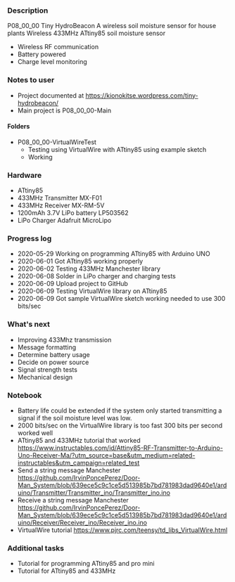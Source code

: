 ### Description  
P08_00_00 Tiny HydroBeacon
A wireless soil moisture sensor for house plants 
Wireless 433MHz ATtiny85 soil moisture sensor
* Wireless RF communication
* Battery powered
* Charge level monitoring

### Notes to user
 * Project documented at https://kionokitse.wordpress.com/tiny-hydrobeacon/
 * Main project is P08_00_00-Main
#### Folders
 * P08_00_00-VirtualWireTest
	* Testing using VirtualWire with ATtiny85 using example sketch
	* Working

### Hardware
 * ATtiny85
 * 433MHz Transmitter MX-F01
 * 433MHz Receiver MX-RM-5V
 * 1200mAh 3.7V LiPo battery LP503562
 * LiPo Charger Adafruit MicroLipo
 
### Progress log 
 * 2020-05-29 Working on programming ATtiny85 with Arduino UNO
 * 2020-06-01 Got ATtiny85 working properly 
 * 2020-06-02 Testing 433MHz Manchester library
 * 2020-06-08 Solder in LiPo charger and charging tests
 * 2020-06-09 Upload project to GitHub
 * 2020-06-09 Testing VirtualWire library on ATtiny85
 * 2020-06-09 Got sample VirtualWire sketch working needed to use 300 bits/sec
 
### What's next
 * Improving 433Mhz transmission
 * Message formatting
 * Determine battery usage
 * Decide on power source
 * Signal strength tests
 * Mechanical design
 
### Notebook
 * Battery life could be extended if the system only started transmitting a signal if the soil moisture level was low.
 * 2000 bits/sec on the VirtualWire library is too fast 300 bits per second worked well
 * ATtiny85 and 433MHz tutorial that worked		https://www.instructables.com/id/Attiny85-RF-Transmitter-to-Arduino-Uno-Receiver-Ma/?utm_source=base&utm_medium=related-instructables&utm_campaign=related_test
 * Send a string message Manchester				https://github.com/IrvinPoncePerez/Door-Man_System/blob/639ece5c9c1ce5d513985b7bd781983dad9640e1/arduino/Transmitter/Transmitter_ino/Transmitter_ino.ino
 * Receive a string message	Manchester			https://github.com/IrvinPoncePerez/Door-Man_System/blob/639ece5c9c1ce5d513985b7bd781983dad9640e1/arduino/Receiver/Receiver_ino/Receiver_ino.ino
 * VirtualWire tutorial							https://www.pjrc.com/teensy/td_libs_VirtualWire.html
 
### Additional tasks
 * Tutorial for programming ATtiny85 and pro mini
 * Tutorial for ATtiny85 and 433MHz
 
